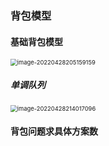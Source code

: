 ### 背包模型

#### 基础背包模型

<img src="C:\Users\Joker\AppData\Roaming\Typora\typora-user-images\image-20220428205159159.png" alt="image-20220428205159159" style="zoom:67%;" />

##### 单调队列

<img src="C:\Users\Joker\AppData\Roaming\Typora\typora-user-images\image-20220428214017096.png" alt="image-20220428214017096" style="zoom:67%;" />

#### 背包问题求具体方案数

